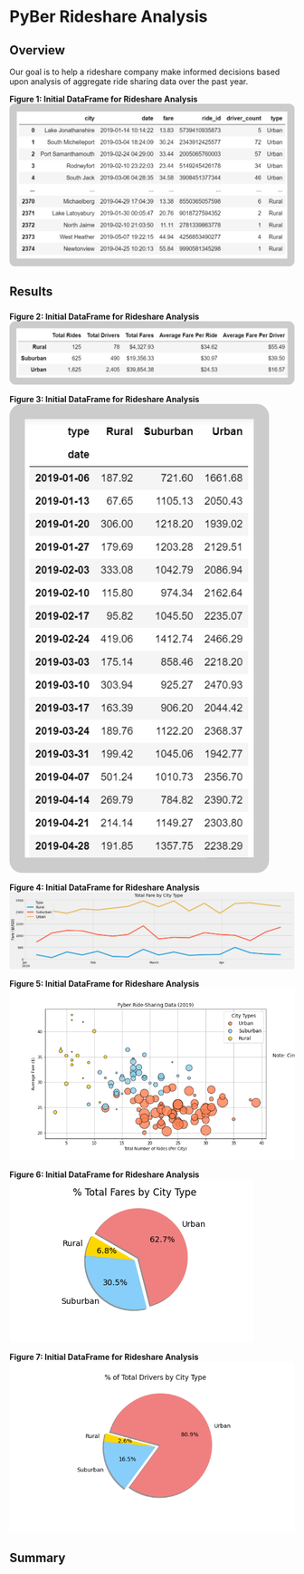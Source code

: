 # PyBer Rideshare Analysis
## Overview
Our goal is to help a rideshare company make informed decisions based upon analysis of aggregate ride sharing data over the past year. 

**Figure 1: Initial DataFrame for Rideshare Analysis**
![alt_text](https://github.com/aamotz001/PyBer_Analysis/blob/main/Images/Fig1.png)


## Results
### 
**Figure 2: Initial DataFrame for Rideshare Analysis**
![alt_text](https://github.com/aamotz001/PyBer_Analysis/blob/main/Images/Fig2.png)

**Figure 3: Initial DataFrame for Rideshare Analysis**
![alt_text](https://github.com/aamotz001/PyBer_Analysis/blob/main/Images/Fig3.png)

**Figure 4: Initial DataFrame for Rideshare Analysis**
![alt_text](https://github.com/aamotz001/PyBer_Analysis/blob/main/analysis/Dev2_Plot.png)

**Figure 5: Initial DataFrame for Rideshare Analysis**
![alt_text](https://github.com/aamotz001/PyBer_Analysis/blob/main/analysis/Fig1.png)

**Figure 6: Initial DataFrame for Rideshare Analysis**
![alt_text](https://github.com/aamotz001/PyBer_Analysis/blob/main/analysis/Fig5.png)

**Figure 7: Initial DataFrame for Rideshare Analysis**
![alt_text](https://github.com/aamotz001/PyBer_Analysis/blob/main/analysis/Fig7.png)

## Summary
